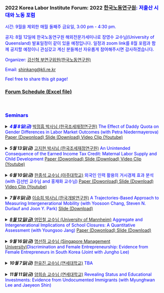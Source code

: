 ### 2022 Korea Labor Institute Forum: 2022 <font color="blue"><a href="https://www.kli.re.kr/kli/index.do" target="_blank">한국노동연구원</a>:   저출산 시대와 노동 포럼
시간: 9월을 제외한 매월 둘째주 금요일, 3:00 pm - 4:30 pm.

공지: 8월 12일에 한국노동연구원 해외전문가세미나로 장영수 교수님(University of Queensland) 발표일정이 같이 있을 예정입니다. 일정과 zoom link를 8월 포럼과 함께 공지할 예정이니 관심갖고 계신 분들께선 자유롭게 참여해주시면 감사하겠습니다. 

Organizer: <font color="blue"><a href="https://shinkangecon.github.io" target="_blank">강신혁 부연구위원(한국노동연구원)</a>

Email: shinkang@kli.re.kr

Feel free to share this git page!

### [Forum Schedule (Excel file)](Forum_Schedule.xlsx)

<br>

### Seminars
<details>
  <summary markdown="span"><b><i>4월 8일(금)</i></b></font> <font color="blue"><a href="https://sites.google.com/view/cheonghumpark/" target="_blank"> 박정흠 박사님 (한국조세재정연구원)</a>
    The Effect of Daddy Quota on Gender Differences in Labor Market Outcomes (with Petra Niedermayerova) </font></a>
  <a href="https://github.com/shinkangecon/kli_fertilityforum.github.io/blob/master/Park_Niedermayerova.pdf"> Paper (Dowonload) <a href="https://github.com/shinkangecon/kli_fertilityforum.github.io/blob/master/%EC%A0%80%EC%B6%9C%EC%82%B0%20%ED%8F%AC%EB%9F%BC_%EB%B0%95%EC%A0%95%ED%9D%A0%20%EB%B0%95%EC%82%AC%EB%8B%98%20%EB%B0%9C%ED%91%9C%20%EC%8A%AC%EB%9D%BC%EC%9D%B4%EB%93%9C.pdf"> Slide (Download) <a href="https://youtu.be/JAk2Id_1MpY"> Video Clip (Youtube) </font></a> 
  </summary>
      
  | **Abstract**          |
  |:---------------------------|
  | This paper studies the impact of a father-specific parental leave policy on labor market outcomes. In 2006, Quebec reformed their parental leave policy to include up to three weeks of paid paternity leave that is not transferable to the mother. Using a state-level difference-in-difference approach, we find that the so-called daddy quota increased the probability of employment for women and decreased the wage of younger men. In a theoretical framework, we show that policy-driven changes in gender norms are consistent with our findings. The results suggest that daddy quota promoted equal opportunities for women in the labor market.
  
 </details>
<br>
  
 <details>
  <summary markdown="span"><b><i>5월 13일(금)</i></b></font> <font color="blue"><a href="https://sites.google.com/view/ko-jeehyun" target="_blank"> 고지현 박사님 (한국조세재정연구원)</a>
   An Unintended Consequence of the Earned Income Tax Credit: Maternal Labor Supply and Child Development </font></a>
  <a href="https://github.com/shinkangecon/kli_fertilityforum.github.io/blob/master/Ko(2022).pdf"> Paper (Dowonload) <a href="https://github.com/shinkangecon/kli_fertilityforum.github.io/blob/master/Slide_Ko(2022).pdf"> Slide (Download) <a href="https://www.youtube.com/watch?v=Py1ETTVrZtk"> Video Clip (Youtube) </font></a>
  </summary>
  
  | **Abstract**          |
  |:---------------------------|
  | This paper examines the impact of the Earned Income Tax Credit (EITC) on the children of single mothers. While the EITC is typically thought to benefit low-income
children by increasing family income, it may also decrease caregiving inputs as a result of increased parental labor supply. Children of single mothers may be particularly sensitive to such decreases due to the lack of other parental support. Using a difference-in-differences (DID) approach to look at the impact of the 1993 EITC expansion, I find that EITC expansion reduces the combined math and reading test scores of children of single mothers by 13.61 percent of a standard deviation. The most important mechanism is reduced mother-child interactions due to the increased maternal labor supply. These results suggest that for the EITC to be an effective poverty reduction tool, it may need to be paired with other interventions such as child care.
  
 </details>
<br>
  
  

<details>
  <summary markdown="span"><b><i>6월 10일(금)</i></b></font> <font color="blue"><a href="http://econ.ajou.ac.kr/econ/professor/professor01.jsp?include=view&article_no=202110020&board_wrapper=%2Fecon%2Fprofessor%2Fprofessor01.jsp&pager.offset=0&board_no=402"> 한종석 교수님 (아주대학교)</a>
    외국인 인력 활용의 거시경제 효과 분석 (with 김선빈 교수님 and 홍재화 교수님)</font></a> <a href="https://github.com/shinkangecon/kli_fertilityforum.github.io/blob/master/김선빈_한종석_홍재화_외국인유입_220610.pdf"> Paper (Dowonload) <a href="https://github.com/shinkangecon/kli_fertilityforum.github.io/blob/master/(발표자료)한종석_외국인력_노동연.pdf"> Slide (Download) <a href="https://www.youtube.com/watch?v=q56xLoKFXt8"> Video Clip (Youtube) </font></a>
    
  </summary>
      
  | **Abstract**          |
  |:---------------------------|
  | 본 논문은 이질적 경제주체 중첩세대 일반균형 모형을 이용해 인구구조 변화로 인한 거시경제변수들의 이행경로를 전망하고, 생산연령인구 감소에 대응하기 위해 외국인력을 유입시키면 거시경제변수들의 이행경로가 얼마나 개선되는지 정량적으로 분석한다. 외국인력 유입 모의실험은 임시 체류와 영구적 체류로 구분하고, 각 실험에서 유입되는 외국인력도 비숙련 노동과 숙련 노동으로 구분해 4가지 시나리오를 상정한다. 분석 결과, 임시 체류 외국인력이 유입되는 경우 부양률이 크게 개선되어 일인당 생산의 경로가 개선된다. 반면, 영주 외국인력이 유입되는 경우 부양률 개선이 거의 나타나지 않고, 외국인들의 숙련도에 따라 일인당 생산 경로가 달라진다. 영주 체류하는 비숙련 외국인이 유입되면 일인당 생산은 오히려 악화되지만 숙련 외국인이 유입되면 일인당 생산은 개선된다. 그러나 개선정도는 임시 체류하는 숙련 외국인을 받아들이는 경우보다 낮다.
  
 </details>
<br>

<details>
  <summary markdown="span"><b><i>7월 8일(금)</i></b></font> <font color="blue"><a href="https://econ-seunghee.github.io/"> 이승희 박사님 (한국개발연구원)</a>
    A Trajectories-Based Approach to Measuring Intergenerational Mobility (with Yoosoon Chang, Steven N. Durlauf and Joon Y. Park)</font></a> <a href="https://github.com/shinkangecon/kli_fertilityforum.github.io/blob/master/7월 저출산 시대와 노동 포럼_이승희 박사님.pdf"> Slide (Download)
  </summary>
      
  </details>
<br>

<details>
  <summary markdown="span"><b><i>8월 12일(금)</i></b></font> <font color="blue"><a href="https://minchulyum.github.io/"> 염민철 교수님 (University of Mannheim)</a>
   Aggregate and Intergenerational Implications of School Closures: A Quantitative Assessment (with Youngsoo Jang) </font></a>
  <a href="https://github.com/shinkangecon/kli_fertilityforum.github.io/blob/master/JY_SchoolClosure_v3b_Revised.pdf"> Paper (Dowonload) <a href="https://github.com/shinkangecon/kli_fertilityforum.github.io/blob/master/JY_SchoolClosure_BM_v4_KLI.pdf"> Slide (Download) </font></a> 
  </summary>
  
  | **Abstract**          |
  |:---------------------------|
  | This paper quantitatively investigates the medium- and long-term macroeconomic and distributional consequences of school closures through intergenerational channels. The model economy is a dynastic overlapping generations general equilibrium model in which schools, in the form of public education investments, complement parental investments in producing children's human capital. We Önd that unexpected school closure shocks have long-lasting adverse effects on macroeconomic aggregates and reduce intergenerational mobility, especially among older children. Higher substitutability between public and private investments induces smaller damages in the aggregate economy and the a§ected childrenís lifetime income, while exacerbating negative impacts on intergenerational mobility and inequality
      
  </details>
<br>

<details>
  <summary markdown="span"><b><i>9월 16일(금)</i></b></font> <font color="blue"><a href="https://sunhamyong.weebly.com/"> 명선하 교수님 (Singapore Management University)</a>Discrimination and Female Entrepreneurship: Evidence from Female Entrepreneurs in South Korea
(Joint with Jungho Lee)</font></a>
   
  </summary>
      
  </details>
<br>

<details>
  <summary markdown="span"><b><i>10월 7일(금)</i></b></font> <font color="blue"><a href="https://sites.google.com/site/youjinhahn"> 한유진 교수님 (연세대학교)</a>
   TBA</font></a> 
  </summary>
      
  </details>
<br>


<details>
  <summary markdown="span"><b><i>11월 11일(금)</i></b></font> <font color="blue"><a href="https://sites.google.com/site/heeseungyang"> 양희승 교수님 (연세대학교)</a>
   Revealing Status and Educational Investments: Evidence from Undocumented Immigrants (with Myunghwan Lee and Jaeyeon Shin)</font></a> 
  </summary>
      
  </details>
<br>
    
